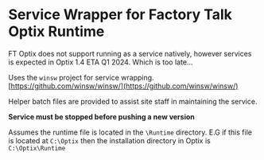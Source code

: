 # Service Wrapper for Factory Talk Optix Runtime

FT Optix does not support running as a service natively, however services is expected in Optix 1.4 ETA Q1 2024. Which is too late...


Uses the `winsw` project for service wrapping.
[https://github.com/winsw/winsw/](https://github.com/winsw/winsw/)


Helper batch files are provided to assist site staff in maintaining the service.

**Service must be stopped before pushing a new version**

Assumes the runtime file is located in the `\Runtime` directory.
E.G if this file is located at `C:\Optix` then the installation directory in Optix is `C:\Optix\Runtime`
